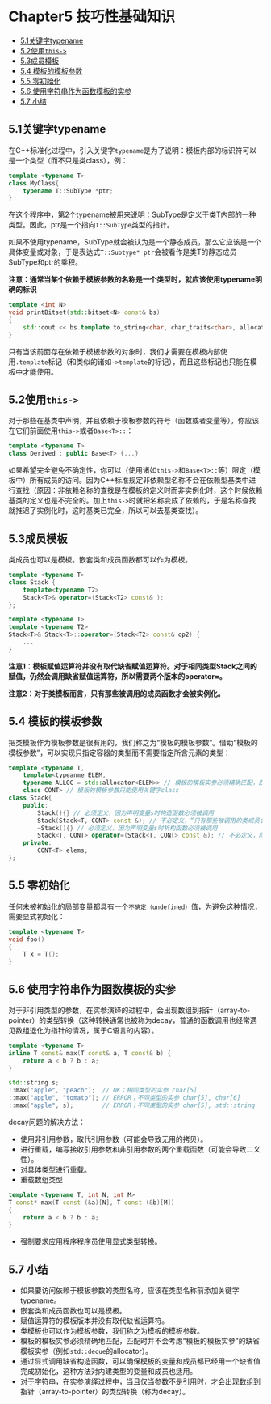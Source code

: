 # Chapter5 技巧性基础知识


<!-- vim-markdown-toc GFM -->

* [5.1关键字typename](#51关键字typename)
* [5.2使用`this->`](#52使用this-)
* [5.3成员模板](#53成员模板)
* [5.4 模板的模板参数](#54-模板的模板参数)
* [5.5 零初始化](#55-零初始化)
* [5.6 使用字符串作为函数模板的实参](#56-使用字符串作为函数模板的实参)
* [5.7 小结](#57-小结)

<!-- vim-markdown-toc -->



## 5.1关键字typename

在C++标准化过程中，引入关键字`typename`是为了说明：模板内部的标识符可以是一个类型（而不只是类class），例：

```c++
template <typename T>
class MyClass{
    typename T::SubType *ptr;
}
```

在这个程序中，第2个typename被用来说明：SubType是定义于类T内部的一种类型。因此，ptr是一个指向`T::SubType`类型的指针。

如果不使用typename，SubType就会被认为是一个静态成员，那么它应该是一个具体变量或对象，于是表达式`T::Subtype* ptr`会被看作是类T的静态成员SubType和ptr的乘积。

**注意：通常当某个依赖于模板参数的名称是一个类型时，就应该使用typename明确的标识**

```c++
template <int N>
void printBitset(std::bitset<N> const& bs)
{
    std::cout << bs.template to_string<char, char_traits<char>, allocator<char> >();
}
```

只有当该前面存在依赖于模板参数的对象时，我们才需要在模板内部使用`.template`标记（和类似的诸如`->template`的标记），而且这些标记也只能在模板中才能使用。



## 5.2使用`this->`

对于那些在基类中声明，并且依赖于模板参数的符号（函数或者变量等），你应该在它们前面使用`this->`或者`Base<T>::`：

```c++
template <typename T>
class Derived : public Base<T> {...}
```

如果希望完全避免不确定性，你可以（使用诸如`this->`和`Base<T>::`等）限定（模板中）所有成员的访问。因为C++标准规定非依赖型名称不会在依赖型基类中进行查找（原因：非依赖名称的查找是在模板的定义时而非实例化时，这个时候依赖基类的定义也是不完全的。加上`this->`时就把名称变成了依赖的，于是名称查找就推迟了实例化时，这时基类已完全，所以可以去基类查找）。



## 5.3成员模板

类成员也可以是模板。嵌套类和成员函数都可以作为模板。

```c++
template <typename T>
class Stack {
    template<typename T2>
    Stack<T>& operator=(Stack<T2> const& );
};

template <typename T>
template <typename T2>
Stack<T>& Stack<T>::operator=(Stack<T2> const& op2) {
    ...
}
```

**注意1：模板赋值运算符并没有取代缺省赋值运算符。对于相同类型Stack之间的赋值，仍然会调用缺省赋值运算符，所以需要两个版本的operator=。**

**注意2：对于类模板而言，只有那些被调用的成员函数才会被实例化。**



## 5.4 模板的模板参数

把类模板作为模板参数是很有用的，我们称之为“模板的模板参数”。借助“模板的模板参数”，可以实现只指定容器的类型而不需要指定所含元素的类型：

```c++
template <typename T, 
    template<typeanme ELEM, 
    typename ALLOC = std::allocator<ELEM>> // 模板的模板实参必须精确匹配，匹配时并不会考虑“模板的模板实参”的缺省模板实参，必须显式指出这个ALLOC！
    class CONT> // 模板的模板参数只能使用关键字class
class Stack{
    public:
        Stack(){} // 必须定义，因为声明变量s时构造函数必须被调用
        Stack(Stack<T, CONT> const &); // 不必定义，“只有那些被调用的类成员会被实例化”
        ~Stack(){} // 必须定义，因为声明变量s时析构函数必须被调用
        Stack<T, CONT> operator=(Stack<T, CONT> const &); // 不必定义，同上
    private:
        CONT<T> elems;
};
```



## 5.5 零初始化

任何未被初始化的局部变量都具有一个`不确定（undefined）`值，为避免这种情况，需要显式初始化：

```c++
template <typename T>
void foo()
{
    T x = T();
}
```



## 5.6 使用字符串作为函数模板的实参

对于非引用类型的参数，在实参演绎的过程中，会出现数组到指针（array-to-pointer）的类型转换（这种转换通常也被称为decay，普通的函数调用也经常遇见数组退化为指针的情况，属于C语言的内容）。

```c++
template <typename T>
inline T const& max(T const& a, T const& b) {
    return a < b ? b : a;
}

std::string s;
::max("apple", "peach");  // OK；相同类型的实参 char[5]
::max("apple", "tomato"); // ERROR；不同类型的实参 char[5], char[6]
::max("apple", s);        // ERROR；不同类型的实参 char[5], std::string
```

decay问题的解决方法：

- 使用非引用参数，取代引用参数（可能会导致无用的拷贝）。
- 进行重载，编写接收引用参数和非引用参数的两个重载函数（可能会导致二义性）。
- 对具体类型进行重载。
- 重载数组类型

```c++
template <typename T, int N, int M>
T const* max(T const (&a)[N], T const (&b)[M])
{
    return a < b ? b : a;
}
```

- 强制要求应用程序程序员使用显式类型转换。



## 5.7 小结

- 如果要访问依赖于模板参数的类型名称，应该在类型名称前添加关键字typename。
- 嵌套类和成员函数也可以是模板。
- 赋值运算符的模板版本并没有取代缺省运算符。
- 类模板也可以作为模板参数，我们称之为模板的模板参数。
- 模板的模板实参必须精确地匹配，匹配时并不会考虑“模板的模板实参”的缺省模板实参（例如`std::deque`的allocator）。
- 通过显式调用缺省构造函数，可以确保模板的变量和成员都已经用一个缺省值完成初始化，这种方法对内建类型的变量和成员也适用。
- 对于字符串，在实参演绎过程中，当且仅当参数不是引用时，才会出现数组到指针（array-to-pointer）的类型转换（称为decay）。


